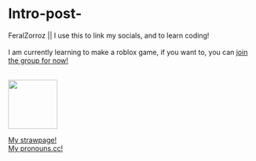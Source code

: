 # Intro-post-
FeralZorroz || I use this to link my socials, and to learn coding!
<br> </br>
I am currently learning to make a roblox game, if you want to, you can [join the group for now!](https://www.roblox.com/communities/34776072/Psittacine-Paradise-Roleplay-WIP#!/about)

<br> 
<img src="https://i.pinimg.com/736x/be/da/c0/bedac06fe7f3f57d9a5fa0678ee09cbb.jpg" height="100" width="100"/>
<br>

[My strawpage!](https://elzorroz.straw.page/)
<br>
[My pronouns.cc!](https://pronouns.cc/@..The_Wilds..)
